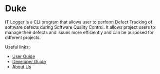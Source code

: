 # Duke

IT Logger is a CLI program that allows user to perform Defect Tracking of software defects during Software Quality Control.
It allows project users to manage their defects and issues more efficiently and can be purposed for different projects.

Useful links:
* [User Guide](UserGuide.md)
* [Developer Guide](DeveloperGuide.md)
* [About Us](AboutUs.md)

